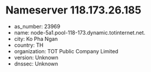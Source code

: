 # Nameserver 118.173.26.185

* as_number: 23969
* name: node-5a1.pool-118-173.dynamic.totinternet.net.
* city: Ko Pha Ngan
* country: TH
* organization: TOT Public Company Limited
* version: Unknown
* dnssec: Unknown
